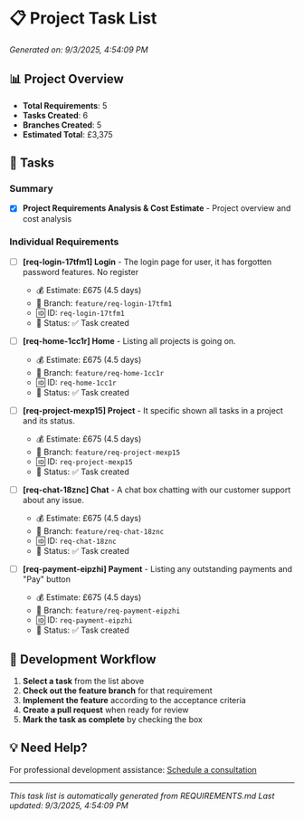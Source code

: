 # 📋 Project Task List

*Generated on: 9/3/2025, 4:54:09 PM*

## 📊 Project Overview
- **Total Requirements**: 5
- **Tasks Created**: 6
- **Branches Created**: 5
- **Estimated Total**: £3,375

## 🎯 Tasks

### Summary
- [x] **Project Requirements Analysis & Cost Estimate** - Project overview and cost analysis

### Individual Requirements
- [ ] **[req-login-17tfm1] Login** - The login page for user, it has forgotten password features. No register
  - 💰 Estimate: £675 (4.5 days)
  - 🌿 Branch: `feature/req-login-17tfm1`
  - 🆔 ID: `req-login-17tfm1`
  - 📝 Status: ✅ Task created

- [ ] **[req-home-1cc1r] Home** - Listing all projects is going on.
  - 💰 Estimate: £675 (4.5 days)
  - 🌿 Branch: `feature/req-home-1cc1r`
  - 🆔 ID: `req-home-1cc1r`
  - 📝 Status: ✅ Task created

- [ ] **[req-project-mexp15] Project** - It specific shown all tasks in a project and its status.
  - 💰 Estimate: £675 (4.5 days)
  - 🌿 Branch: `feature/req-project-mexp15`
  - 🆔 ID: `req-project-mexp15`
  - 📝 Status: ✅ Task created

- [ ] **[req-chat-18znc] Chat** - A chat box chatting with our customer support about any issue.
  - 💰 Estimate: £675 (4.5 days)
  - 🌿 Branch: `feature/req-chat-18znc`
  - 🆔 ID: `req-chat-18znc`
  - 📝 Status: ✅ Task created

- [ ] **[req-payment-eipzhi] Payment** - Listing any outstanding payments and "Pay" button
  - 💰 Estimate: £675 (4.5 days)
  - 🌿 Branch: `feature/req-payment-eipzhi`
  - 🆔 ID: `req-payment-eipzhi`
  - 📝 Status: ✅ Task created


## 🔄 Development Workflow

1. **Select a task** from the list above
2. **Check out the feature branch** for that requirement
3. **Implement the feature** according to the acceptance criteria
4. **Create a pull request** when ready for review
5. **Mark the task as complete** by checking the box

## 💡 Need Help?

For professional development assistance: [Schedule a consultation](https://www.higgsbosonconsultancy.co.uk/schedule-a-call)

---
*This task list is automatically generated from REQUIREMENTS.md*
*Last updated: 9/3/2025, 4:54:09 PM*
